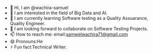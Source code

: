 - 👋 Hi, I am @wachira-samuel
- 👀 I am interested in the field of Big Data and AI.
- 🌱 I am currently learning Software testing as a Quality Assuarance, Quality Engineer.
- 💞️ I am looking  forward to collaborate on Software Testing  Projects.
- 📫 How to reach me: email:samwelwachira71@gmail.com
- 😄 Pronouns:He
- ⚡ Fun fact:Technical Writer.

<!---
wachira-samuel/wachira-samuel is a ✨ special ✨ repository because its `README.md` (this file) appears on your GitHub profile.
You can click the Preview link to take a look at your changes.
--->
